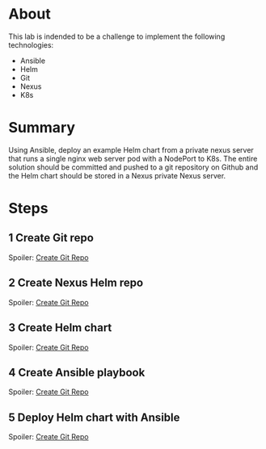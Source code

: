 
# About
This lab is indended to be a challenge to implement the following technologies:
   - Ansible
   - Helm
   - Git
   - Nexus
   - K8s

# Summary
Using Ansible, deploy an example Helm chart from a private nexus server that
runs a single nginx web server pod with a NodePort to K8s. The entire
solution should be committed and pushed to a git repository on Github and
the Helm chart should be stored in a Nexus private Nexus server.

# Steps
## 1 Create Git repo
Spoiler: [Create Git Repo](solutions/create_git_repo.md)

## 2 Create Nexus Helm repo
Spoiler: [Create Git Repo](solutions/create_nexus_repo.md)

## 3 Create Helm chart
Spoiler: [Create Git Repo](solutions/create_helm_chart.md)

## 4 Create Ansible playbook
Spoiler: [Create Git Repo](solutions/create_ansible_playbook.md)

## 5 Deploy Helm chart with Ansible
Spoiler: [Create Git Repo](solutions/deploy_helm_chart_with_ansible.md)